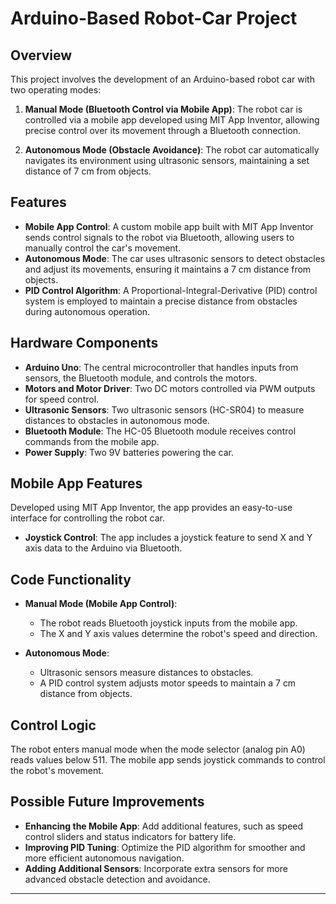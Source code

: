 # Arduino-Based Robot-Car Project

## Overview

This project involves the development of an Arduino-based robot car with two operating modes:

1. **Manual Mode (Bluetooth Control via Mobile App)**: The robot car is controlled via a mobile app developed using MIT App Inventor, allowing precise control over its movement through a Bluetooth connection.

2. **Autonomous Mode (Obstacle Avoidance)**: The robot car automatically navigates its environment using ultrasonic sensors, maintaining a set distance of 7 cm from objects.


## Features

- **Mobile App Control**: A custom mobile app built with MIT App Inventor sends control signals to the robot via Bluetooth, allowing users to manually control the car's movement.
- **Autonomous Mode**: The car uses ultrasonic sensors to detect obstacles and adjust its movements, ensuring it maintains a 7 cm distance from objects.
- **PID Control Algorithm**: A Proportional-Integral-Derivative (PID) control system is employed to maintain a precise distance from obstacles during autonomous operation.


## Hardware Components

- **Arduino Uno**: The central microcontroller that handles inputs from sensors, the Bluetooth module, and controls the motors.
- **Motors and Motor Driver**: Two DC motors controlled via PWM outputs for speed control.
- **Ultrasonic Sensors**: Two ultrasonic sensors (HC-SR04) to measure distances to obstacles in autonomous mode.
- **Bluetooth Module**: The HC-05 Bluetooth module receives control commands from the mobile app.
- **Power Supply**: Two 9V batteries powering the car.


## Mobile App Features

Developed using MIT App Inventor, the app provides an easy-to-use interface for controlling the robot car.

- **Joystick Control**: The app includes a joystick feature to send X and Y axis data to the Arduino via Bluetooth.


## Code Functionality

- **Manual Mode (Mobile App Control)**:
  - The robot reads Bluetooth joystick inputs from the mobile app.
  - The X and Y axis values determine the robot's speed and direction.

- **Autonomous Mode**:
  - Ultrasonic sensors measure distances to obstacles.
  - A PID control system adjusts motor speeds to maintain a 7 cm distance from objects.


## Control Logic

The robot enters manual mode when the mode selector (analog pin A0) reads values below 511. The mobile app sends joystick commands to control the robot's movement.


## Possible Future Improvements

- **Enhancing the Mobile App**: Add additional features, such as speed control sliders and status indicators for battery life.
- **Improving PID Tuning**: Optimize the PID algorithm for smoother and more efficient autonomous navigation.
- **Adding Additional Sensors**: Incorporate extra sensors for more advanced obstacle detection and avoidance.

---
